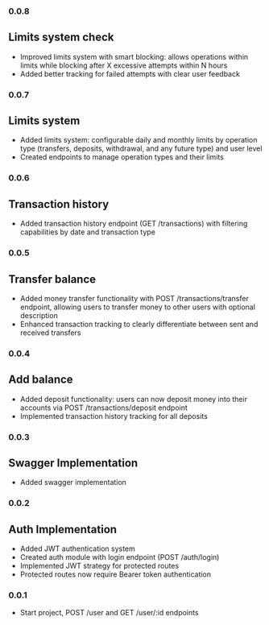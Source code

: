 ### 0.0.8
## Limits system check
- Improved limits system with smart blocking: allows operations within limits while blocking after X excessive attempts within N hours
- Added better tracking for failed attempts with clear user feedback

### 0.0.7
## Limits system
- Added limits system: configurable daily and monthly limits by operation type (transfers, deposits, withdrawal, and any future type) and user level
- Created endpoints to manage operation types and their limits

### 0.0.6
## Transaction history
- Added transaction history endpoint (GET /transactions) with filtering capabilities by date and transaction type

### 0.0.5
## Transfer balance
- Added money transfer functionality with POST /transactions/transfer endpoint, allowing users to transfer money to other users with optional description
- Enhanced transaction tracking to clearly differentiate between sent and received transfers

### 0.0.4
## Add balance
- Added deposit functionality: users can now deposit money into their accounts via POST /transactions/deposit endpoint
- Implemented transaction history tracking for all deposits

### 0.0.3
## Swagger Implementation
- Added swagger implementation

### 0.0.2
## Auth Implementation
- Added JWT authentication system
- Created auth module with login endpoint (POST /auth/login)
- Implemented JWT strategy for protected routes
- Protected routes now require Bearer token authentication

### 0.0.1
- Start project, POST /user and GET /user/:id endpoints